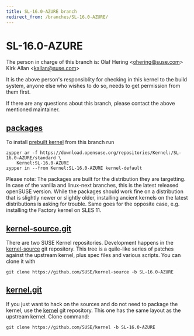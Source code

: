 ```yaml
---
title: SL-16.0-AZURE branch
redirect_from: /branches/SL-16.0-AZURE/
---
```

# SL-16.0-AZURE
The person in charge of this branch is:
Olaf Hering <[ohering@suse.com](mailto:ohering@suse.com?subject=SL-16.0-AZURE%20branch)>
Kirk Allan <[kallan@suse.com](mailto:kallan@suse.com?subject=SL-16.0-AZURE%20branch)>

It is the above person's responsiblity for checking in this kernel to
the build system, anyone else who wishes to do so, needs to get
permission from them first.

If there are any questions about this branch, please contact the above
mentioned maintainer.


## [packages](https://download.opensuse.org/repositories/Kernel:/SL-16.0-AZURE)
To install
[prebuilt kernel](https://download.opensuse.org/repositories/Kernel:/SL-16.0-AZURE)
from this branch run

```
zypper ar -f https://download.opensuse.org/repositories/Kernel:/SL-16.0-AZURE/standard \
    Kernel:SL-16.0-AZURE
zypper in --from Kernel:SL-16.0-AZURE kernel-default
```

Please note: The packages are built for the distribution they are
targetting. In case of the vanilla and linux-next branches, this is the
latest released openSUSE version. While the packages should work
fine on a distribution that is slightly newer or slightly older,
installing ancient kernels on the latest distributions is asking for
trouble. Same goes for the opposite case, e.g. installing the Factory
kernel on SLES 11.

## [kernel-source.git](https://github.com/SUSE/kernel-source/tree/SL-16.0-AZURE)
There are two SUSE Kernel repositories. Development happens in the
[kernel-source](https://github.com/SUSE/kernel-source/tree/SL-16.0-AZURE)
git repository. This tree is a quile-like series of patches against the
upstream kernel, plus spec files and various scripts. You can clone it
with

```
git clone https://github.com/SUSE/kernel-source -b SL-16.0-AZURE
```

## [kernel.git](https://github.com/SUSE/kernel/tree/SL-16.0-AZURE)
If you just want to hack on the sources and do not need to package the
kernel, use the [kernel](https://github.com/SUSE/kernel/tree/SL-16.0-AZURE)
git repository. This one has the same layout as the upstream kernel. Clone
command:

```
git clone https://github.com/SUSE/kernel -b SL-16.0-AZURE
```


